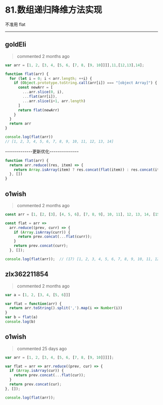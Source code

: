 
 # 81.数组递归降维方法实现 
 不准用 flat 
 ***
## goldEli 
 > commented 2 months ago 


```javaScript
var arr = [1, 2, [3, 4, [5, 6, [7, 8, [9, 10]]]],11,[12,13],14];

function flat(arr) {
  for (let i = 0; i < arr.length; ++i) {
    if (Object.prototype.toString.call(arr[i]) === "[object Array]") {
      const newArr = [
        ...arr.slice(0, i),
        ...flat(arr[i]),
        ...arr.slice(i+1, arr.length)
      ]
      return flat(newArr)
    }
  }
  return arr
}

console.log(flat(arr))
// [1, 2, 3, 4, 5, 6, 7, 8, 9, 10, 11, 12, 13, 14]

```
--------------更新优化---------------

```javascript
function flat(arr) {
  return arr.reduce((res, item) => {
    return Array.isArray(item) ? res.concat(flat(item)) : res.concat(item)
  }, [])
}

```
## o1wish 
 > commented 2 months ago 


```javascript
const arr = [1, [2, [3], [4, 5, 6], [7, 8, 9], 10, 11], 12, 13, 14, [15, 16, 17]];

const flat = arr =>
  arr.reduce((prev, curr) => {
    if (Array.isArray(curr)) {
      return prev.concat(...flat(curr));
    }
    return prev.concat(curr);
  }, []);

console.log(flat(arr));  // (17) [1, 2, 3, 4, 5, 6, 7, 8, 9, 10, 11, 12, 13, 14, 15, 16, 17]

```
## zlx362211854 
 > commented 2 months ago 


```js
var a = [1, 2, [3, 4, [5, 6]]]

var flat = function(arr) {
  return arr.toString().split(',').map(i => Number(i))
}
var b = flat(a)
console.log(b)

```
## o1wish 
 > commented 25 days ago 


```javascript
var arr = [1, 2, [3, 4, [5, 6, [7, 8, [9, 10]]]]];

var flat = arr => arr.reduce((prev, cur) => {
  if (Array.isArray(cur)) {
    return prev.concat(...flat(cur));
  }
  return prev.concat(cur);
}, []);

console.log(flat(arr));

```